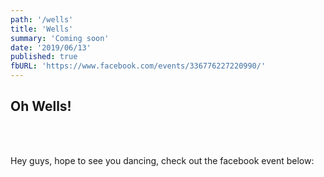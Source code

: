 ```yaml
---
path: '/wells'
title: 'Wells'
summary: 'Coming soon'
date: '2019/06/13'
published: true
fbURL: 'https://www.facebook.com/events/336776227220990/'
---
```


## Oh Wells!

<br/><br/>

Hey guys, hope to see you dancing, check out the facebook event below: 
